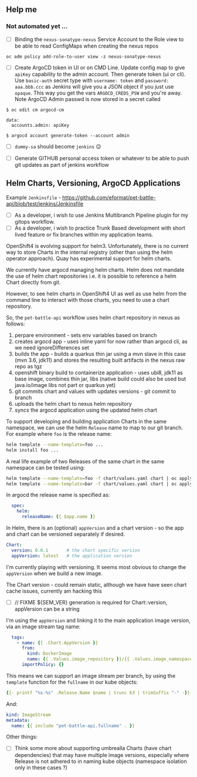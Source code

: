 ## Help me 

### Not automated yet ...
 - [ ]  Binding the  `nexus-sonatype-nexus` Service Account to the Role view to be able to read ConfigMaps when creating the nexus repos
```
oc adm policy add-role-to-user view -z nexus-sonatype-nexus
```

 - [ ]  Create ArgoCD token in UI or on CMD Line. Update config map to give `apiKey` capability to the admin account. Then generate token (ui or cli). Use `basic-auth` secret type with `username: token` and `password: aaa.bbb.ccc` as Jenkins will give you a JSON object if you just use `opaque`. This way you get the vars `ARGOCD_CREDS_PSW` and you're away. Note ArgoCD Admin passwd is now stored in a secret called 

```
$ oc edit cm argocd-cm

data:
  accounts.admin: apiKey

$ argocd account generate-token --account admin 
```

- [ ] `dummy-sa` should become `jenkins` :wink:

- [ ] Generate GITHUB personal access token or whatever to be able to push git updates as part of jenkins workflow


## Helm Charts, Versioning, ArgoCD Applications

Example `Jenkinsfile` - https://github.com/eformat/pet-battle-api/blob/test/jenkins/Jenkinsfile

- [ ] As a developer, i wish to use Jenkins Multibranch Pipeline plugin for my gitops workflow.
- [ ] As a developer, i wish to practice Trunk Based development with short lived feature or fix branches within my application teams.

OpenShift4 is evolving support for helm3. Unfortunately, there is no current way to store Charts in the internal registry (other than using the helm operator approach). Quay has experimental support for helm charts.

We currently have argocd managing helm charts. Helm does not mandate the use of helm chart repositories i.e. it is possible to reference a helm Chart directly from git.

However, to see helm charts in OpenShift4 UI as well as use helm from the command line to interact with those charts, you need to use a chart repository.

So, the `pet-battle-api` workflow uses helm chart repository in nexus as follows:

1. perpare environment - sets env variables based on branch
2. creates argocd app - uses inline yaml for now rather than argocd cli, as we need ignoreDifferences set
3. builds the app - builds a quarkus thin jar using a mvn slave in this case (mvn 3.6, jdk11) and stores the resulting built artifacts in the nexus raw repo as tgz
4. openshift binary build to containerize application - uses ubi8, jdk11 as base image, combines thin jar, libs (native build could also be used but java.io/image libs not part or quarkus yet)
5. git commits chart and values with updates versions - git commit to branch
6. uploads the helm chart to nexus helm repository
7. syncs the argocd application using the updated helm chart

To support developing and building application Charts in the same namespace, we can use the helm `Release` name to map to our git branch. For example where `foo` is the release name:
```bash
helm template --name-template=foo ...
helm install foo ...
```
A real life example of two Releases of the same chart in the same namespace can be tested using:
```bash
helm template --name-template=foo -f chart/values.yaml chart | oc apply -f- --dry-run --validate
helm template --name-template=bar -f chart/values.yaml chart | oc apply -f- --dry-run --validate
```

In argocd the release name is specified as:
```yaml
  spec:
    helm:
      releaseName: {{ $app.name }}
```

In Helm, there is an (optional) `appVersion` and a chart version - so the app and chart can be versioned separately if desired.
```yaml
Chart:
  version: 0.0.1       # the chart specific version
  appVersion: latest   # the application version
```

I'm currently playing with versioning. It seems most obvious to change the `appVersion` when we build a new image.

The Chart version - could remain static, although we have have seen chart cache issues, currently am hacking this

- [ ] // FIXME ${SEM_VER} generation is required for Chart::version, appVersion can be a string

I'm using the `appVersion` and linking it to the main application image version, via an image stream tag name:
```yaml
  tags:
    - name: {{ .Chart.AppVersion }}
      from:
        kind: DockerImage
        name: {{ .Values.image_repository }}/{{ .Values.image_namespace }}/{{ .Values.image_name }}:{{ .Chart.AppVersion }}
      importPolicy: {}
```

This means we can support an image stream per branch, by using the `template` function for the `fullname` in our kube objects:
```yaml
{{- printf "%s-%s" .Release.Name $name | trunc 63 | trimSuffix "-" -}}
```
And:
```yaml
kind: ImageStream
metadata:
  name: {{ include "pet-battle-api.fullname" . }}
```

Other things:
- [ ] Think some more about supporting umbrealla Charts (have chart dependencies) that may have multiple image versions, especially where Release is not adhered to in naming kube objects (namespace isolation only in these cases ?)